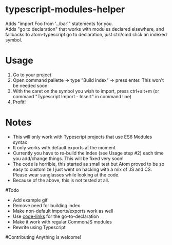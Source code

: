 # typescript-modules-helper

Adds "import Foo from '../bar'" statements for you.  
Adds "go to declaration" that works with modules declared elsewhere, and fallbacks to atom-typescript go to declaration, just ctrl/cmd click an indexed symbol.
# Usage
1. Go to your project
2. Open command pallette -> type "Build index" -> press enter. This won't be needed soon.
3. With the caret on the symbol you wish to import, press ctrl+alt+m (or command "Typescript Import - Insert" in command line)
4. Profit!

# Notes
- This will only work with Typescript projects that use ES6 Modules syntax
- It only works with default exports at the moment
- Currently you have to re-build the index (see Usage step #2) each time you add/change things. This will be fixed very soon!
- The code is horrible, this started as small test but Atom proved to be so easy to customize I just went on hacking with a mix of JS and CS. Please wear sunglasses while looking at the code.
- Because of the above, this is not tested at all.

#Todo
- Add example gif
- Remove need for building index
- Make non-default imports/exports work as well
- Use [code-links](https://atom.io/packages/code-links) for the go-to-declaration
- Make it work with regular CommonJS modules
- Rewrite using Typescript

#Contributing
Anything is welcome!  
